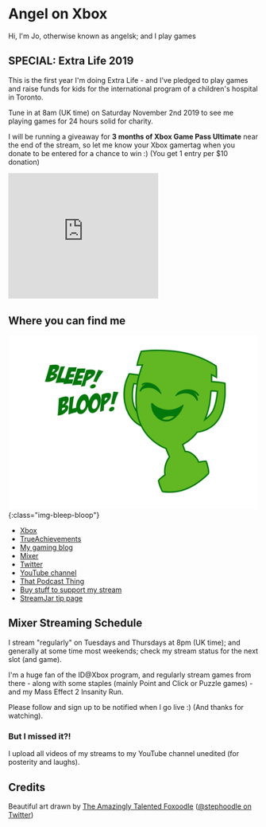 # Angel on Xbox

Hi, I'm Jo, otherwise known as angelsk; and I play games

## SPECIAL: Extra Life 2019

This is the first year I'm doing Extra Life - and I've pledged to play games and raise funds for kids for the international program of a children's hospital in Toronto.

Tune in at 8am (UK time) on Saturday November 2nd 2019 to see me playing games for 24 hours solid for charity.

I will be running a giveaway for **3 months of Xbox Game Pass Ultimate** near the end of the stream, so let me know your Xbox gamertag when you donate to be entered for a chance to win :) (You get 1 entry per $10 donation)

<iframe src="https://www.extra-life.org/index.cfm?fuseaction=widgets.300x250thermo&participantID=375079" width="302" height="252" frameborder="0" scrolling="no"><a href="https://www.extra-life.org/index.cfm?fuseaction=donorDrive.participant&participantID=375079">Make a Donation!</a></iframe>

## Where you can find me

![Bleep! Bloop!](/assets/images/bleep-bloop.png){:class="img-bleep-bloop"}

* [Xbox](https://account.xbox.com/en-GB/Profile?gamerTag=angelsk)
* [TrueAchievements](https://www.trueachievements.com/gamer/angelsk)
* [My gaming blog](https://www.trueachievements.com/gamer/angelsk/blog)
* [Mixer](https://mixer.com/angelsk)
* [Twitter](https://twitter.com/angelsk)
* [YouTube channel](https://www.youtube.com/c/JoCarterAngelSK)
* [That Podcast Thing](http://www.thatpodcastthing.co.uk)
* [Buy stuff to support my stream](https://teespring.com/stores/angel-on-xbox)
* [StreamJar tip page](https://angelsk.streamjar.gg)

## Mixer Streaming Schedule

I stream "regularly" on Tuesdays and Thursdays at 8pm (UK time); and generally at some time most weekends; check my stream status for the next slot (and game). 

I'm a huge fan of the ID@Xbox program, and regularly stream games from there - along with some staples (mainly Point and Click or Puzzle games) - and my Mass Effect 2 Insanity Run.

Please follow and sign up to be notified when I go live :) (And thanks for watching).

### But I missed it?!

I upload all videos of my streams to my YouTube channel unedited (for posterity and laughs).

## Credits

Beautiful art drawn by [The Amazingly Talented Foxoodle](http://foxoodle.tumblr.com/) ([@stephoodle on Twitter](https://twitter.com/stephoodle))

